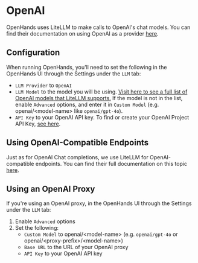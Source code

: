 # OpenAI

OpenHands uses LiteLLM to make calls to OpenAI's chat models. You can find their documentation on using OpenAI as a 
provider [here](https://docs.litellm.ai/docs/providers/openai).

## Configuration

When running OpenHands, you'll need to set the following in the OpenHands UI through the Settings under the `LLM` tab:
* `LLM Provider` to `OpenAI`
* `LLM Model` to the model you will be using.
[Visit here to see a full list of OpenAI models that LiteLLM supports.](https://docs.litellm.ai/docs/providers/openai#openai-chat-completion-models)
If the model is not in the list, enable `Advanced` options, and enter it in `Custom Model` (e.g. openai/&lt;model-name&gt; like `openai/gpt-4o`).
* `API Key` to your OpenAI API key. To find or create your OpenAI Project API Key, [see here](https://platform.openai.com/api-keys).

## Using OpenAI-Compatible Endpoints

Just as for OpenAI Chat completions, we use LiteLLM for OpenAI-compatible endpoints. You can find their full documentation on this topic [here](https://docs.litellm.ai/docs/providers/openai_compatible).

## Using an OpenAI Proxy

If you're using an OpenAI proxy, in the OpenHands UI through the Settings under the `LLM` tab:
1. Enable `Advanced` options
2. Set the following:
   - `Custom Model` to openai/&lt;model-name&gt; (e.g. `openai/gpt-4o` or openai/&lt;proxy-prefix&gt;/&lt;model-name&gt;)
   - `Base URL` to the URL of your OpenAI proxy
   - `API Key` to your OpenAI API key
